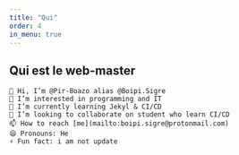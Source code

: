```yaml
---
title: "Qui"
order: 4
in_menu: true
---
```


## Qui est le web-master

    👋 Hi, I’m @Pir-Boazo alias @Boipi.Sigre
    👀 I’m interested in programming and IT
    🌱 I’m currently learning Jekyl & CI/CD
    💞️ I’m looking to collaborate on student who learn CI/CD
    📫 How to reach [me](mailto:boipi.sigre@protonmail.com)
    😄 Pronouns: He
    ⚡ Fun fact: i am not update
